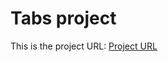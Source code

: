 # Tabs project
 This is the project URL: [Project URL](https://roadmap.sh/projects/accessible-form-ui)
